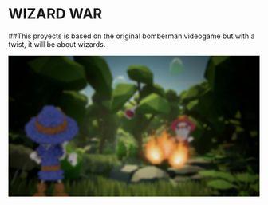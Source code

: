 # WIZARD WAR

##This proyects is based on the original bomberman videogame but with a twist, it will be about wizards.

![This is a alt text.](/Image/Background.png "Background.")
